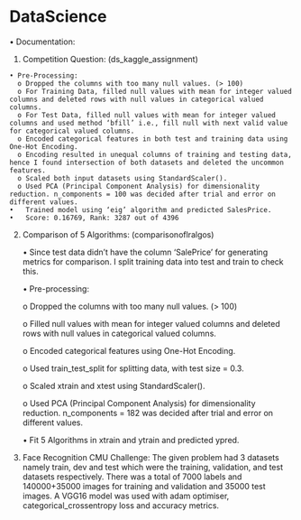 # DataScience
•	Documentation:

  1. Competition Question: (ds_kaggle_assignment)
  
    • Pre-Processing:
      o	Dropped the columns with too many null values. (> 100) 
      o	For Training Data, filled null values with mean for integer valued columns and deleted rows with null values in categorical valued columns.
      o	For Test Data, filled null values with mean for integer valued columns and used method ‘bfill’ i.e., fill null with next valid value for categorical valued columns.
      o	Encoded categorical features in both test and training data using One-Hot Encoding.
      o	Encoding resulted in unequal columns of training and testing data, hence I found intersection of both datasets and deleted the uncommon features.
      o	Scaled both input datasets using StandardScaler().
      o	Used PCA (Principal Component Analysis) for dimensionality reduction. n_components = 100 was decided after trial and error on different values.
    •	Trained model using ‘eig’ algorithm and predicted SalesPrice.
    •	Score: 0.16769, Rank: 3287 out of 4396

2.	Comparison of 5 Algorithms: (comparisonoflralgos)

    •	Since test data didn’t have the column ‘SalePrice’ for generating metrics for comparison. I split training data into test and train to check this.
    
    •	Pre-processing:
    
      o	Dropped the columns with too many null values. (> 100) 
      
      o	Filled null values with mean for integer valued columns and deleted rows with null values in categorical valued columns.
      
      o	Encoded categorical features using One-Hot Encoding.
      
      o	Used train_test_split for splitting data, with test size = 0.3.
      
      o	Scaled xtrain and xtest using StandardScaler().
      
      o	Used PCA (Principal Component Analysis) for dimensionality reduction. n_components = 182 was decided after trial and error on different values.
      
    •	Fit 5 Algorithms in xtrain and ytrain and predicted ypred.

3. Face Recognition CMU Challenge:
  The given problem had 3 datasets namely train, dev and test which were the training, validation, and test datasets respectively. There was a total of 7000 labels and        
  140000+35000 images for training and validation and 35000 test images. A VGG16 model was used with adam optimiser, categorical_crossentropy loss and accuracy metrics.



